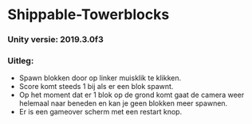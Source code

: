 # Shippable-Towerblocks


### Unity versie: 2019.3.0f3

### Uitleg:
- Spawn blokken door op linker muisklik te klikken.
- Score komt steeds 1 bij als er een blok spawnt. 
- Op het moment dat er 1 blok op de grond komt gaat de camera weer helemaal naar beneden en kan je geen blokken meer spawnen.
- Er is een gameover scherm met een restart knop.



